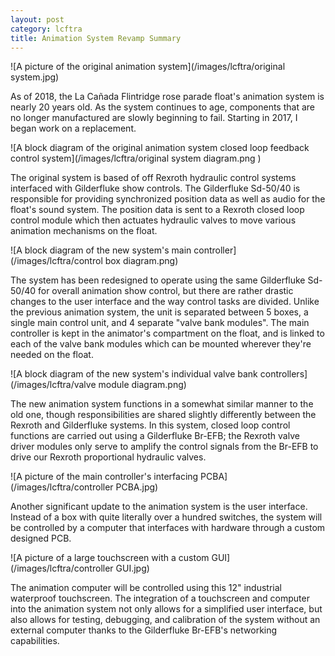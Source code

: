 ```yaml
---
layout: post
category: lcftra
title: Animation System Revamp Summary
---
```

![A picture of the original animation system](/images/lcftra/original system.jpg)

As of 2018, the La Cañada Flintridge rose parade float's animation system is nearly 20 years old. As the system continues to age, components that are no longer manufactured are slowly beginning to fail. Starting in 2017, I began work on a replacement.<!--more-->

![A block diagram of the original animation system closed loop feedback control system](/images/lcftra/original system diagram.png )

The original system is based of off Rexroth hydraulic control systems interfaced with Gilderfluke show controls. The Gilderfluke Sd-50/40 is responsible for providing synchronized position data as well as audio for the float's sound system. The position data is sent to a Rexroth closed loop control module which then actuates hydraulic valves to move various animation mechanisms on the float.

![A block diagram of the new system's main controller](/images/lcftra/control box diagram.png)

The system has been redesigned to operate using the same Gilderfluke Sd-50/40 for overall animation show control, but there are rather drastic changes to the user interface and the way control tasks are divided. Unlike the previous animation system, the unit is separated between 5 boxes, a single main control unit, and 4 separate "valve bank modules". The main controller is kept in the animator's compartment on the float, and is linked to each of the valve bank modules which can be mounted wherever they're needed on the float. 

![A block diagram of the new system's individual valve bank controllers](/images/lcftra/valve module diagram.png)

The new animation system functions in a somewhat similar manner to the old one, though responsibilities are shared slightly differently between the Rexroth and Gilderfluke systems. In this system, closed loop control functions are carried out using a Gilderfluke Br-EFB; the Rexroth valve driver modules only serve to amplify the control signals from the Br-EFB to drive our Rexroth proportional hydraulic valves.

![A picture of the main controller's interfacing PCBA](/images/lcftra/controller PCBA.jpg)

Another significant update to the animation system is the user interface. Instead of a box with quite literally over a hundred switches, the system will be controlled by a computer that interfaces with hardware through a custom designed PCB.

![A picture of a large touchscreen with a custom GUI](/images/lcftra/controller GUI.jpg)

The animation computer will be controlled using this 12" industrial waterproof touchscreen. The integration of a touchscreen and computer into the animation system not only allows for a simplified user interface, but also allows for testing, debugging, and calibration of the system without an external computer thanks to the Gilderfluke Br-EFB's networking capabilities.
